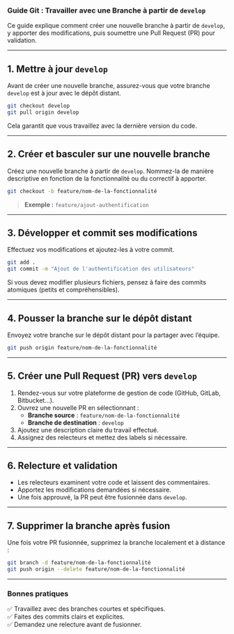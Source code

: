 ### Guide Git : Travailler avec une Branche à partir de `develop`

Ce guide explique comment créer une nouvelle branche à partir de `develop`, y apporter des modifications, puis soumettre une Pull Request (PR) pour validation.

---

## 1. **Mettre à jour `develop`**

Avant de créer une nouvelle branche, assurez-vous que votre branche `develop` est à jour avec le dépôt distant.

```sh
git checkout develop
git pull origin develop
```

Cela garantit que vous travaillez avec la dernière version du code.

---

## 2. **Créer et basculer sur une nouvelle branche**

Créez une nouvelle branche à partir de `develop`. Nommez-la de manière descriptive en fonction de la fonctionnalité ou du correctif à apporter.

```sh
git checkout -b feature/nom-de-la-fonctionnalité
```

> **Exemple :** `feature/ajout-authentification`

---

## 3. **Développer et commit ses modifications**

Effectuez vos modifications et ajoutez-les à votre commit.

```sh
git add .
git commit -m "Ajout de l'authentification des utilisateurs"
```

Si vous devez modifier plusieurs fichiers, pensez à faire des commits atomiques (petits et compréhensibles).

---

## 4. **Pousser la branche sur le dépôt distant**

Envoyez votre branche sur le dépôt distant pour la partager avec l’équipe.

```sh
git push origin feature/nom-de-la-fonctionnalité
```

---

## 5. **Créer une Pull Request (PR) vers `develop`**

1. Rendez-vous sur votre plateforme de gestion de code (GitHub, GitLab, Bitbucket...).
2. Ouvrez une nouvelle PR en sélectionnant :
   - **Branche source** : `feature/nom-de-la-fonctionnalité`
   - **Branche de destination** : `develop`
3. Ajoutez une description claire du travail effectué.
4. Assignez des relecteurs et mettez des labels si nécessaire.

---

## 6. **Relecture et validation**

- Les relecteurs examinent votre code et laissent des commentaires.
- Apportez les modifications demandées si nécessaire.
- Une fois approuvé, la PR peut être fusionnée dans `develop`.

---

## 7. **Supprimer la branche après fusion**

Une fois votre PR fusionnée, supprimez la branche localement et à distance :

```sh
git branch -d feature/nom-de-la-fonctionnalité
git push origin --delete feature/nom-de-la-fonctionnalité
```

---

### **Bonnes pratiques**

✅ Travaillez avec des branches courtes et spécifiques.  
✅ Faites des commits clairs et explicites.  
✅ Demandez une relecture avant de fusionner.

